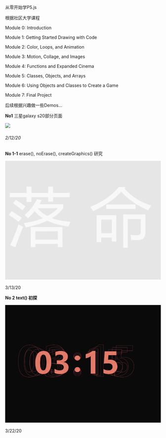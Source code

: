 从零开始学P5.js

根据社区大学课程

Module 0: Introduction

Module 1: Getting Started Drawing with Code

Module 2: Color, Loops, and Animation

Module 3: Motion, Collage, and Images

Module 4: Functions and Expanded Cinema

Module 5: Classes, Objects, and Arrays

Module 6: Using Objects and Classes to Create a Game

Module 7: Final Project



后续根据兴趣做一些Demos...



**No1**   三星galaxy s20部分页面

![](https://wx3.sinaimg.cn/large/6a1e8e1bgy1gbun1xmq8jg21e30qm7dh.gif)

###### 2/12/20



**No 1-1** erase(), noErase(), createGraphics() 研究

![](6a1e8e1bgy1gct6dyb025g20j00egdh1.gif)

3/13/20



**No 2 text() 初探**

![](6a1e8e1bgy1gd3rk81w5xg20oe0idtik.gif)

3/22/20